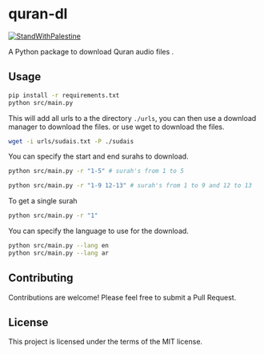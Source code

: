 # quran-dl
[![StandWithPalestine](https://raw.githubusercontent.com/TheBSD/StandWithPalestine/main/badges/StandWithPalestine.svg)](https://github.com/TheBSD/StandWithPalestine/blob/main/docs/README.md)


A Python package to download Quran audio files .

## Usage

```bash
pip install -r requirements.txt
python src/main.py
```

This will add all urls to a the directory `./urls`, you can then use a download manager to download the files.
or use wget to download the files.

```bash
wget -i urls/sudais.txt -P ./sudais
```

You can specify the start and end surahs to download.

```bash
python src/main.py -r "1-5" # surah's from 1 to 5
```

```bash
python src/main.py -r "1-9 12-13" # surah's from 1 to 9 and 12 to 13
```

To get a single surah 
```bash
python src/main.py -r "1"
```

You can specify the language to use for the download.

```bash
python src/main.py --lang en
python src/main.py --lang ar
```

## Contributing

Contributions are welcome! Please feel free to submit a Pull Request.

## License

This project is licensed under the terms of the MIT license.
